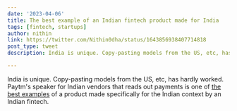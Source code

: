 ```yaml
---
date: '2023-04-06'
title: The best example of an Indian fintech product made for India
tags: [fintech, startups]
author: nithin
link: https://twitter.com/Nithin0dha/status/1643856938407714818
post_type: tweet
description: India is unique. Copy-pasting models from the US, etc, has hardly worked...

---
```


India is unique. Copy-pasting models from the US, etc, has hardly worked. Paytm's speaker for Indian vendors that reads out payments is one of [the best examples](https://restofworld.org/2023/india-sound-boxes-paytm-phonepe/) of a product made specifically for the Indian context by an Indian fintech.

